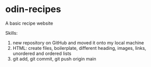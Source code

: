 # odin-recipes
A basic recipe website

Skills:
1. new repository on GitHub and moved it onto my local machine
2. HTML: create files, boilerplate, different heading, images, links, unordered and ordered lists
3. git add, git commit, git push origin main
